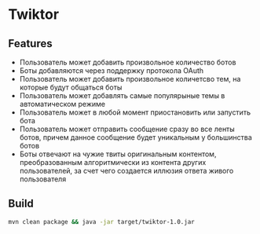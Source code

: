 Twiktor
=======

Features
---------------
* Пользователь может добавить произвольное количество ботов
* Боты добавляются через поддержку протокола OAuth
* Пользователь может добавить произвольное количетсво тем, на которые будут общаться боты
* Пользователь может добавлять самые популярыные темы в автоматическом режиме
* Пользователь может в любой момент приостановить или запустить бота
* Пользователь может отправить сообщение сразу во все ленты ботов, причем данное сообщение будет уникальным у большинства ботов
* Боты отвечают на чужие твиты оригинальным контентом, преобразованным алгоритмически из контента других пользователей, за счет чего создается иллюзия ответа живого пользователя

Build
---------------
```bash
mvn clean package && java -jar target/twiktor-1.0.jar
```
